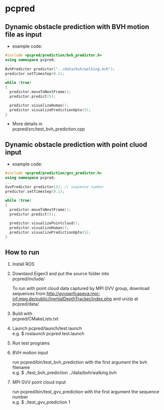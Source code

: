 # pcpred

## Dynamic obstacle prediction with BVH motion file as input

* example code:
```c++
#include <pcpred/prediction/bvh_predictor.h>
using namespace pcpred;
...
BvhPredictor predictor("../data/bvh/walking.bvh");
predictor.setTimestep(0.1);
...
while (true)
{
  predictor.moveToNextFrame();
  predictor.predict(5);

  predictor.visualizeHuman();
  predictor.visualizePredictionUpto(5);
}
```

* More details in  
  pcpred/src/test_bvh_prediction.cpp

## Dynamic obstacle prediction with point cluod input

* example code:
```c++
#include <pcpred/prediction/gvv_predictor.h>
using namespace pcpred;
...
GvvPredictor predictor(1); // sequence number
predictor.setTimestep(0.1);
...
while (true)
{
  predictor.moveToNextFrame();
  predictor.predict(5);

  predictor.visualizePointcloud();
  predictor.visualizeHuman();
  predictor.visualizePredictionUpto(5);
}
```

## How to run

1. Install ROS

2. Downlaod Eigen3
   and put the source folder into  
     pcpred/include/

   To run with point cloud data captured by MPI GVV group,
   download sequences from http://gvvperfcapeva.mpi-inf.mpg.de/public/InertialDepthTracker/index.php
   and unzip at  
     pcpred/data/

3. Build with  
     pcpred/CMakeLists.txt

4. Launch pcpred/launch/test.launch  
   e.g.  $ roslaunch pcpred test.launch

5. Run test programs

  1. BVH motion input

     run pcpred/bin/test_bvh_prediction
     with the first argument the bvh filename  
     e.g.  $ ./test_bvh_prediction ../data/bvh/walking.bvh

  2. MPI GVV point cloud input

     run pcpred/bin/test_gvv_prediction
     with the first argument the sequence number  
     e.g.  $ ./test_gvv_prediction 1

